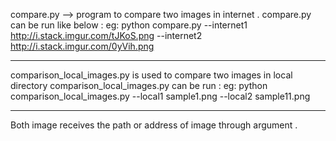 compare.py --> program to compare two images in internet . 
compare.py can be run like below :
	eg:
	python compare.py --internet1 http://i.stack.imgur.com/tJKoS.png --internet2 http://i.stack.imgur.com/0yVih.png
	

-------------------------------------------------------------------------------------------------------------------------
comparison_local_images.py is used to compare two images in local directory
comparison_local_images.py can be run :
 eg: python comparison_local_images.py --local1 sample1.png --local2 sample11.png

-------------------------------------------------------------------------------------------------------------------------
Both image receives the path or address of image through argument . 
